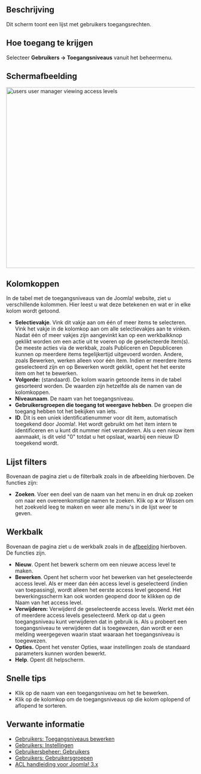 <!-- Filename: Help4.x:Users:_Viewing_Access_Levels / Display title: Gebruikers: Toegangsniveaus bekijken -->

## Beschrijving

Dit scherm toont een lijst met gebruikers toegangsrechten.

## Hoe toegang te krijgen

Selecteer **Gebruikers → Toegangsniveaus** vanuit het beheermenu.

## Schermafbeelding

<img
src="https://docs.joomla.org/images/thumb/d/d8/Help-4x-users-user-manager-viewing-access-levels-nl.png/800px-Help-4x-users-user-manager-viewing-access-levels-nl.png"
decoding="async"
srcset="https://docs.joomla.org/images/d/d8/Help-4x-users-user-manager-viewing-access-levels-nl.png 1.5x"
data-file-width="841" data-file-height="509" width="800" height="484"
alt="users user manager viewing access levels" />

## Kolomkoppen

In de tabel met de toegangsniveaus van de Joomla! website, ziet u
verschillende kolommen. Hier leest u wat deze betekenen en wat er in
elke kolom wordt getoond.

- **Selectievakje**. Vink dit vakje aan om één of meer items te
  selecteren. Vink het vakje in de kolomkop aan om alle selectievakjes
  aan te vinken. Nadat één of meer vakjes zijn aangevinkt kan op een
  werkbalkknop geklikt worden om een actie uit te voeren op de
  geselecteerde item(s). De meeste acties via de werkbak, zoals
  Publiceren en Depubliceren kunnen op meerdere items tegelijkertijd
  uitgevoerd worden. Andere, zoals Bewerken, werken alleen voor één
  item. Indien er meerdere items geselecteerd zijn en op Bewerken wordt
  geklikt, opent het het eerste item om het te bewerken.
- **Volgorde:** (standaard). De kolom waarin getoonde items in de tabel
  gesorteerd worden. De waarden zijn hetzelfde als de namen van de
  kolomkoppen.
- **Niveaunaam**. De naam van het toegangsniveau.
- **Gebruikersgroepen die toegang tot weergave hebben**. De groepen die
  toegang hebben tot het bekijken van iets.
- **ID**. Dit is een uniek identificatienummer voor dit item,
  automatisch toegekend door Joomla!. Het wordt gebruikt om het item
  intern te identificeren en u kunt dit nummer niet veranderen. Als u
  een nieuw item aanmaakt, is dit veld "0" totdat u het opslaat, waarbij
  een nieuw ID toegekend wordt.

## Lijst filters

Bovenaan de pagina ziet u de filterbalk zoals in de afbeelding
hierboven. De functies zijn:

- **Zoeken**. Voer een deel van de naam van het menu in en druk op
  zoeken om naar een overeenkomstige namen te zoeken. Klik op **x** or
  Wissen om het zoekveld leeg te maken en weer alle menu's in de lijst
  weer te geven.

## Werkbalk

Bovenaan de pagina ziet u de werkbalk zoals in de
[afbeelding](#Schermafbeelding) hierboven. De functies zijn.

- **Nieuw**. Opent het bewerk scherm om een nieuwe access level te
  maken.
- **Bewerken**. Opent het scherm voor het bewerken van het geselecteerde
  access level. Als er meer dan één access level is geselecteerd (indien
  van toepassing), wordt alleen het eerste access level geopend. Het
  bewerkingsscherm kan ook worden geopend door te klikken op de Naam van
  het access level.
- **Verwijderen:** Verwijderd de geselecteerde access levels. Werkt met
  één of meerdere access levels geselecteerd. Merk op dat u geen
  toegangsniveau kunt verwijderen dat in gebruik is. Als u probeert een
  toegangsniveau te verwijderen dat is toegewezen, dan wordt er een
  melding weergegeven waarin staat waaraan het toegangsniveau is
  toegewezen.
- **Opties.** Opent het venster Opties, waar instellingen zoals de
  standaard parameters kunnen worden bewerkt.
- **Help**. Opent dit helpscherm.

## Snelle tips

- Klik op de naam van een toegangsniveau om het te bewerken.
- Klik op de kolomkop om de toegangsniveaus op die kolom oplopend of
  aflopend te sorteren.

## Verwante informatie

- [Gebruikers: Toegangsniveaus
  bewerken](https://docs.joomla.org/Help4.x:Users:_Edit_Viewing_Access_Level/nl "Help4.x:Users: Edit Viewing Access Level/nl")
- [Gebruikers:
  Instellingen](https://docs.joomla.org/Help4.x:Users:_Options/nl "Help4.x:Users: Options/nl")
- [Gebruikersbeheer:
  Gebruikers](https://docs.joomla.org/Help4.x:Users/nl "Help4.x:Users/nl")
- [Gebruikers:
  Gebruikersgroepen](https://docs.joomla.org/Help4.x:Users:_Groups/nl "Help4.x:Users: Groups/nl")
- [ACL handleiding voor Joomla!
  3.x](https://docs.joomla.org/J3.x:Access_Control_List_Tutorial/nl "J3.x:Access Control List Tutorial/nl")
